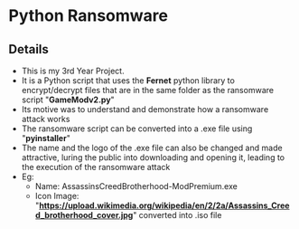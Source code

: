 
# Python Ransomware

## Details
* This is my 3rd Year Project.
* It is a Python script that uses the **Fernet** python library to encrypt/decrypt files that are in the same folder as the ransomware script "**GameModv2.py**"
* Its motive was to understand and demonstrate how a ransomware attack works
* The ransomware script can be converted into a .exe file using "**pyinstaller**"
* The name and the logo of the .exe file can also be changed and made attractive, luring the public into downloading and opening it, leading to the execution of the ransomware attack
* Eg:
  * Name: AssassinsCreedBrotherhood-ModPremium.exe
  * Icon Image: "**https://upload.wikimedia.org/wikipedia/en/2/2a/Assassins_Creed_brotherhood_cover.jpg**"  converted into .iso file
